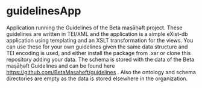 # guidelinesApp
Application running the Guidelines of the Beta maṣāḥǝft project.
These guidelines are written in TEI/XML and the application is a simple eXist-db application using templating and an XSLT transformation for the views.
You can use these for your own guidelines given the same data structure and TEI encoding is used, and either install the package from .xar or clone this repository adding your data.
The schema is stored with the data of the Beta maṣāḥǝft Guidelines and can be found here https://github.com/BetaMasaheft/guidelines .
Also the ontology and schema directories are empty as the data is stored elsewhere in the organization.
